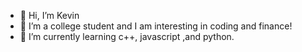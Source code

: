 - 👋 Hi, I’m Kevin
- 👀 I’m a college student and I am interesting in coding and finance!
- 🌱 I’m currently learning c++, javascript ,and python.


<!---
Kevin228839/Kevin228839 is a ✨ special ✨ repository because its `README.md` (this file) appears on your GitHub profile.
You can click the Preview link to take a look at your changes.
--->
